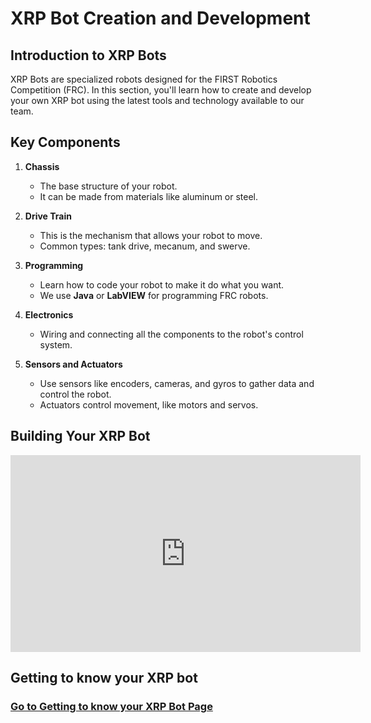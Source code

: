 # XRP Bot Creation and Development

## Introduction to XRP Bots

XRP Bots are specialized robots designed for the FIRST Robotics Competition (FRC). In this section, you'll learn how to create and develop your own XRP bot using the latest tools and technology available to our team.

## Key Components

1. **Chassis**
   - The base structure of your robot.
   - It can be made from materials like aluminum or steel.

2. **Drive Train**
   - This is the mechanism that allows your robot to move.
   - Common types: tank drive, mecanum, and swerve.

3. **Programming**
   - Learn how to code your robot to make it do what you want.
   - We use **Java** or **LabVIEW** for programming FRC robots.

4. **Electronics**
   - Wiring and connecting all the components to the robot's control system.

5. **Sensors and Actuators**
   - Use sensors like encoders, cameras, and gyros to gather data and control the robot.
   - Actuators control movement, like motors and servos.

## Building Your XRP Bot

<iframe width="560" height="315" src="https://www.youtube.com/embed/JQyKhzlMSms?si=561L5BCk3N_JiaZ4" title="YouTube video player" frameborder="0" allow="accelerometer; autoplay; clipboard-write; encrypted-media; gyroscope; picture-in-picture; web-share" referrerpolicy="strict-origin-when-cross-origin" allowfullscreen></iframe>

## Getting to know your XRP bot

### [Go to Getting to know your XRP Bot Page](gettingtoknow.md)
